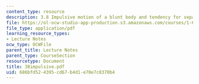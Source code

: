 ```yaml
---
content_type: resource
description: 3.8 Impulsive motion of a blunt body and tendency for separation
file: https://ol-ocw-studio-app-production.s3.amazonaws.com/courses/1-63-advanced-fluid-dynamics-of-the-environment-fall-2002/686bfd524395cd67b4d1e70e7c8370b4_38impulsive.pdf
file_type: application/pdf
learning_resource_types:
- Lecture Notes
ocw_type: OCWFile
parent_title: Lecture Notes
parent_type: CourseSection
resourcetype: Document
title: 38impulsive.pdf
uid: 686bfd52-4395-cd67-b4d1-e70e7c8370b4
---
```

